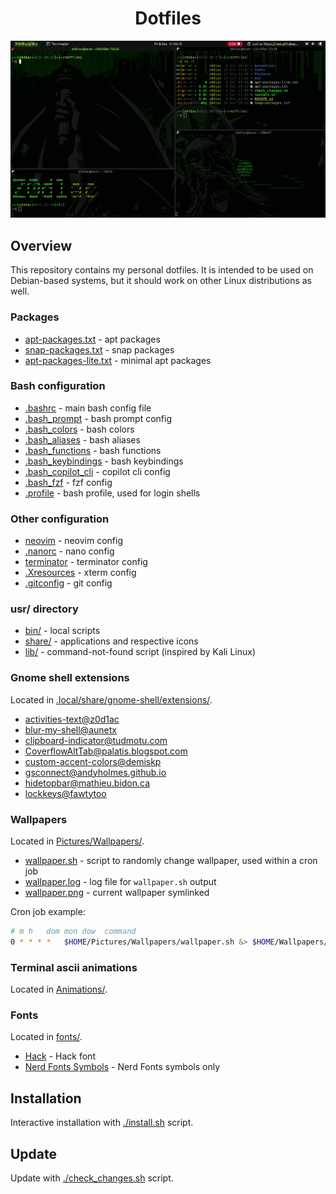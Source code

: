 <h1 align="center">Dotfiles</h1>

<div align="center">
  <img src=".github/img/overview.gif" alt="overview.gif">
</div>

## Overview

This repository contains my personal dotfiles. It is intended to be used on
Debian-based systems, but it should work on other Linux distributions as well.

### Packages

- [apt-packages.txt](apt-packages.txt) - apt packages
- [snap-packages.txt](snap-packages.txt) - snap packages
- [apt-packages-lite.txt](apt-packages-lite.txt) - minimal apt packages
<!-- TODO - [pip-packages.txt](pip-packages.txt) - pip packages -->
<!-- TODO - [npm-packages.txt](npm-packages.txt) - npm packages -->
<!-- TODO - [gem-packages.txt](gem-packages.txt) - gem packages -->
<!-- TODO - [cargo-packages.txt](cargo-packages.txt) - cargo packages -->

### Bash configuration

- [.bashrc](.bashrc) - main bash config file
- [.bash_prompt](.bash_prompt) - bash prompt config
- [.bash_colors](.bash_colors) - bash colors
- [.bash_aliases](.bash_aliases) - bash aliases
- [.bash_functions](.bash_functions) - bash functions
- [.bash_keybindings](.bash_keybindings) - bash keybindings
- [.bash_copilot_cli](.bash_copilot_cli) - copilot cli config
- [.bash_fzf](.bash_fzf) - fzf config
- [.profile](.profile) - bash profile, used for login shells

### Other configuration

- [neovim](.config/nvim/) - neovim config
- [.nanorc](.nanorc) - nano config
- [terminator](.config/terminator/config) - terminator config
- [.Xresources](.Xresources) - xterm config
- [.gitconfig](.gitconfig) - git config

### usr/ directory

<!-- TODO add some scripts to .gitignore -->
<!-- TODO enhance usr/local/lib/command-not-found script -->
- [bin/](usr/local/bin/) - local scripts
- [share/](usr/local/share/) - applications and respective icons
- [lib/](usr/local/lib/) - command-not-found script (inspired by Kali Linux)

### Gnome shell extensions

Located in [.local/share/gnome-shell/extensions/]().

- [activities-text@z0d1ac](.local/share/gnome-shell/extensions/activities-text@z0d1ac)
- [blur-my-shell@aunetx](.local/share/gnome-shell/extensions/blur-my-shell@aunetx)
- [clipboard-indicator@tudmotu.com](.local/share/gnome-shell/extensions/clipboard-indicator@tudmotu.com)
- [CoverflowAltTab@palatis.blogspot.com](.local/share/gnome-shell/extensions/CoverflowAltTab@palatis.blogspot.com)
- [custom-accent-colors@demiskp](.local/share/gnome-shell/extensions/custom-accent-colors@demiskp)
- [gsconnect@andyholmes.github.io](.local/share/gnome-shell/extensions/gsconnect@andyholmes.github.io)
- [hidetopbar@mathieu.bidon.ca](.local/share/gnome-shell/extensions/hidetopbar@mathieu.bidon.ca)
- [lockkeys@fawtytoo](.local/share/gnome-shell/extensions/lockkeys@fawtytoo)

### Wallpapers

Located in [Pictures/Wallpapers/]().

- [wallpaper.sh](Pictures/Wallpapers/wallpaper.sh) - script to randomly change wallpaper, used within a cron job
- [wallpaper.log](Pictures/Wallpapers/wallpaper.log) - log file for `wallpaper.sh` output
- [wallpaper.png](Pictures/Wallpapers/wallpaper.png) - current wallpaper symlinked

Cron job example:

```bash
# m h   dom mon dow  command
0 * * * *   $HOME/Pictures/Wallpapers/wallpaper.sh &> $HOME/Wallpapers/wallpaper.log
```

### Terminal ascii animations

Located in [Animations/](Animations/).

### Fonts

Located in [fonts/](fonts/).

- [Hack](fonts/Hack.zip) - Hack font
- [Nerd Fonts Symbols](fonts/NerdFontsSymbolsOnly.zip) - Nerd Fonts symbols only

## Installation

Interactive installation with [./install.sh](./install.sh) script.

## Update

Update with [./check_changes.sh](./check_changes.sh) script.
